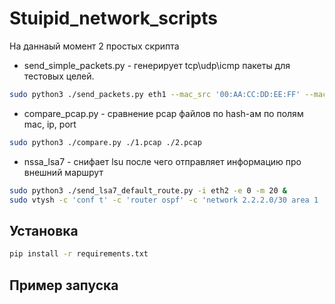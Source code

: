 # Stuipid_network_scripts
На даннаый момент 2 простых скрипта
- send_simple_packets.py - генерирует tcp\udp\icmp пакеты для тестовых целей.
```sh
sudo python3 ./send_packets.py eth1 --mac_src '00:AA:CC:DD:EE:FF' --mac_dst 'B4:7D:76:10:7C:20' --ip_src '192.168.0.1' --ip_dst '192.168.1.0/24' '--tcp' --port_src 1 --port_dst 1 --vlan 5
```
- compare_pcap.py - сравнение pcap файлов по hash-ам по полям mac, ip, port
```sh
sudo python3 ./compare.py ./1.pcap ./2.pcap
```
- nssa_lsa7 - снифает lsu после чего отправляет информацию про внешний маршрут
```sh
sudo python3 ./send_lsa7_default_route.py -i eth2 -e 0 -m 20 &
sudo vtysh -c 'conf t' -c 'router ospf' -c 'network 2.2.2.0/30 area 1
```
## Установка
```sh
pip install -r requirements.txt
```
## Пример запуска

